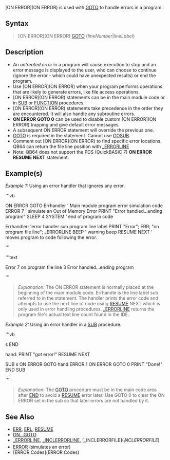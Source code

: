 [ON ERROR](ON ERROR) is used with [GOTO](GOTO) to handle errors in a program.


## Syntax

>  [ON ERROR](ON ERROR) [GOTO](GOTO) {*lineNumber*|*lineLabel*}


## Description

* An *untreated error* in a program will cause execution to stop and an error message is displayed to the user, who can choose to continue (ignore the error - which could have unexpected results) or end the program.
* Use [ON ERROR](ON ERROR) when your program performs operations that are likely to generate errors, like file access operations.
* [ON ERROR](ON ERROR) statements can be in the main module code or in [SUB](SUB) or [FUNCTION](FUNCTION) procedures. 
* [ON ERROR](ON ERROR) statements take precedence in the order they are encountered. It will also handle any subroutine errors.
* **ON ERROR GOTO 0** can be used to disable custom [ON ERROR](ON ERROR) trapping and give default error messages. 
* A subsequent ON ERROR statement will override the previous one.
* [GOTO](GOTO) is required in the statement. Cannot use [GOSUB](GOSUB).
* Comment out [ON ERROR](ON ERROR) to find specific error locations. QB64 can return the file line position with [_ERRORLINE](_ERRORLINE)
* Note: QB64 does not support the PDS (QuickBASIC 7) **ON ERROR RESUME NEXT** statement.


## Example(s)

*Example 1:* Using an error handler that ignores any error.


'''vb

 ON ERROR GOTO Errhandler
   ' Main module program error simulation code
 ERROR 7           ' simulate an Out of Memory Error
 PRINT "Error handled...ending program"
 SLEEP 4
 SYSTEM            ' end of program code

 Errhandler:              'error handler sub program line label
  PRINT "Error"; ERR; "on program file line"; _ERRORLINE
  BEEP             ' warning beep
 RESUME NEXT       ' moves program to code following the error. 

'''

'''text


Error 7 on program file line 3 
Error handled...ending program

'''

> *Explanation:* The ON ERROR statement is normally placed at the beginning of the main module code.  Errhandle is the line label sub referred to in the statement. The handler prints the error code and attempts to use the next line of code using [RESUME](RESUME) NEXT which is only used in error handling procedures. [_ERRORLINE](_ERRORLINE) returns the program file's actual text line count found in the IDE.


*Example 2:* Using an error handler in a [SUB](SUB) procedure.

'''vb

s
END

hand:
PRINT "got error!"
RESUME NEXT

SUB s
ON ERROR GOTO hand
ERROR 1
ON ERROR GOTO 0
PRINT "Done!"
END SUB 

'''
>  *Explanation:* The [GOTO](GOTO) procedure must be in the main code area after [END](END) to avoid a [RESUME](RESUME) error later. Use GOTO 0 to clear the ON ERROR set in the sub so that later errors are not handled by it.


## See Also

* [ERR](ERR), [ERL](ERL), [RESUME](RESUME)
* [ON...GOTO](ON...GOTO)
* [_ERRORLINE](_ERRORLINE), [_INCLERRORLINE](_INCLERRORLINE), [_INCLERRORFILE$](_INCLERRORFILE$)
* [ERROR](ERROR) (simulates an error)
* [ERROR Codes](ERROR Codes)




